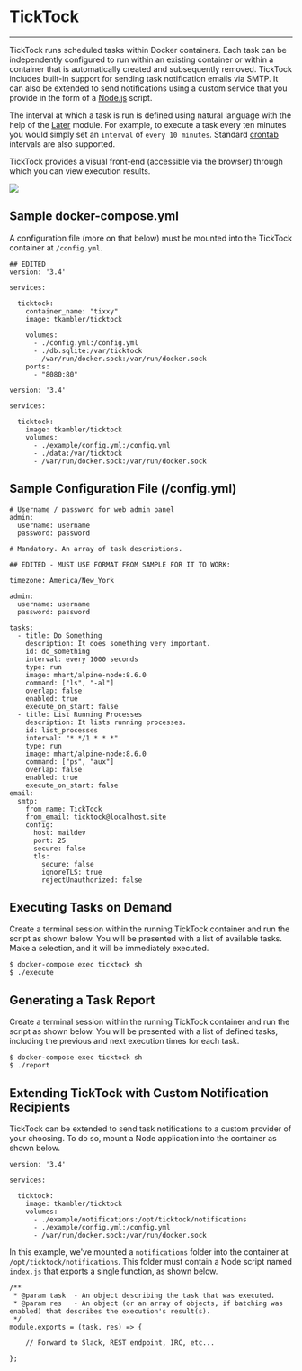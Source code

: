 # TickTock

---

TickTock runs scheduled tasks within Docker containers. Each task can be independently configured to run within an existing container or within a container that is automatically created and subsequently removed. TickTock includes built-in support for sending task notification emails via SMTP. It can also be extended to send notifications using a custom service that you provide in the form of a [Node.js](https://nodejs.org/) script.

The interval at which a task is run is defined using natural language with the help of the [Later](https://bunkat.github.io/later/getting-started.html) module. For example, to execute a task every ten minutes you would simply set an `interval` of `every 10 minutes`. Standard [crontab](https://crontab.guru/) intervals are also supported.

TickTock provides a visual front-end (accessible via the browser) through which you can view execution results.

<img src="misc/ticktock.jpg">

## Sample docker-compose.yml

A configuration file (more on that below) must be mounted into the TickTock container at `/config.yml`.
```
## EDITED
version: '3.4'

services:

  ticktock:
    container_name: "tixxy"
    image: tkambler/ticktock
    
    volumes:
      - ./config.yml:/config.yml
      - ./db.sqlite:/var/ticktock
      - /var/run/docker.sock:/var/run/docker.sock
    ports:
      - "8080:80"
```

```
version: '3.4'

services:

  ticktock:
    image: tkambler/ticktock
    volumes:
      - ./example/config.yml:/config.yml
      - ./data:/var/ticktock
      - /var/run/docker.sock:/var/run/docker.sock
```

## Sample Configuration File (/config.yml)

```
# Username / password for web admin panel
admin:
  username: username
  password: password
  
# Mandatory. An array of task descriptions.
  
## EDITED - MUST USE FORMAT FROM SAMPLE FOR IT TO WORK:

timezone: America/New_York

admin:
  username: username
  password: password
  
tasks:
  - title: Do Something
    description: It does something very important.
    id: do_something
    interval: every 1000 seconds
    type: run
    image: mhart/alpine-node:8.6.0
    command: ["ls", "-al"]
    overlap: false
    enabled: true
    execute_on_start: false
  - title: List Running Processes
    description: It lists running processes.
    id: list_processes
    interval: "* */1 * * *"
    type: run
    image: mhart/alpine-node:8.6.0
    command: ["ps", "aux"]
    overlap: false
    enabled: true
    execute_on_start: false
email:
  smtp:
    from_name: TickTock
    from_email: ticktock@localhost.site
    config:
      host: maildev
      port: 25
      secure: false
      tls:
        secure: false
        ignoreTLS: true
        rejectUnauthorized: false
```

## Executing Tasks on Demand

Create a terminal session within the running TickTock container and run the script as shown below. You will be presented with a list of available tasks. Make a selection, and it will be immediately executed.

```
$ docker-compose exec ticktock sh
$ ./execute
````
## Generating a Task Report

Create a terminal session within the running TickTock container and run the script as shown below. You will be presented with a list of defined tasks, including the previous and next execution times for each task.

```
$ docker-compose exec ticktock sh
$ ./report
````

## Extending TickTock with Custom Notification Recipients

TickTock can be extended to send task notifications to a custom provider of your choosing. To do so, mount a Node application into the container as shown below.

```
version: '3.4'

services:

  ticktock:
    image: tkambler/ticktock
    volumes:
      - ./example/notifications:/opt/ticktock/notifications
      - ./example/config.yml:/config.yml      
      - /var/run/docker.sock:/var/run/docker.sock
```

In this example, we've mounted a `notifications` folder into the container at `/opt/ticktock/notifications`. This folder must contain a Node script named `index.js` that exports a single function, as shown below.

```
/**
 * @param task	- An object describing the task that was executed.
 * @param res 	- An object (or an array of objects, if batching was enabled) that describes the execution's result(s).
 */
module.exports = (task, res) => {
    
	// Forward to Slack, REST endpoint, IRC, etc...
    
};
```
